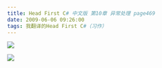 ```yaml
---
title: Head First C# 中文版 第10章 异常处理 page469
date: 2009-06-06 09:26:00
tags: 我翻译的Head First C#（习作）
---
```

![](https://p-blog.csdn.net/images/p_blog_csdn_net/cuipengfei1/EntryImages/20090606/2009-06-06_09-18-22.jpg)

![](https://p-blog.csdn.net/images/p_blog_csdn_net/cuipengfei1/EntryImages/20090606/2009-06-06_09-18-52.jpg)



